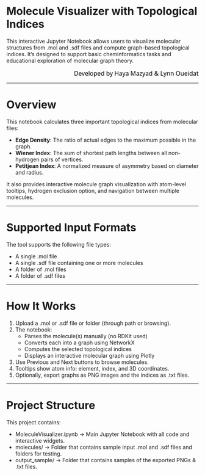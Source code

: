 # Molecule Visualizer with Topological Indices
This interactive Jupyter Notebook allows users to visualize molecular structures from .mol and .sdf files and compute graph-based topological indices. It’s designed to support basic cheminformatics tasks and educational exploration of molecular graph theory.

<div align="right" style="font-size:16px; color:black; font-family:Segoe UI, sans-serif;">
Developed by Haya Mazyad & Lynn Oueidat
</div>

---
# Overview
This notebook calculates three important topological indices from molecular files:
- **Edge Density**: The ratio of actual edges to the maximum possible in the graph.
- **Wiener Index**: The sum of shortest path lengths between all non-hydrogen pairs of vertices.
- **Petitjean Index**: A normalized measure of asymmetry based on diameter and radius.

It also provides interactive molecule graph visualization with atom-level tooltips, hydrogen exclusion option, and navigation between multiple molecules.

---
# Supported Input Formats
The tool supports the following file types:
- A single .mol file 
- A single .sdf file containing one or more molecules
- A folder of .mol files
- A folder of .sdf files

---
# How It Works
1. Upload a .mol or .sdf file or folder (through path or browsing).
2. The notebook:
    - Parses the molecule(s) manually (no RDKit used)
    - Converts each into a graph using NetworkX
    - Computes the selected topological indices
    - Displays an interactive molecular graph using Plotly
3. Use Previous and Next buttons to browse molecules.
4. Tooltips show atom info: element, index, and 3D coordinates.
5. Optionally, export graphs as PNG images and the indices as .txt files.

---
# Project Structure
This project contains:
  - MoleculeVisualizer.ipynb → Main Jupyter Notebook with all code and interactive widgets.
  - molecules/ → Folder that contains sample input .mol and .sdf files and folders for testing.
  - output_sample/ → Folder that contains samples of the exported PNGs & .txt files.
